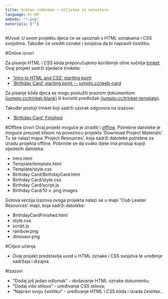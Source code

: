```yaml
---
title: Sretan rođendan — bilješke za volontere
language: hr-HR
embeds: "*.png"
materials: [""]
...
```


#Uvod:
U ovom projektu djeca će se upoznati s HTML oznakama i CSS svojstima. Također će urediti oznake i svojstva da bi napravili čestitku.

#Online izvori

Za pisanje HTML i CSS kôda preporučujemo korištenje oline sučelja [trinket](https://trinket.io/). Ovaj projekt sadrži sljedeće trinkete:

+ ['Intro to HTML and CSS' starting point](https://trinket.io/html/850a678202)
+ ['Birthday Card' starting point  -- jumpto.cc/web-card](http://jumpto.cc/web-card)

Za pisanje kôda djeca se mogu poslužiti praznim dokumentom: [(jumpto.cc/trinket-blank)](http://jumpto.cc/trinket-blank) ili  koristiti predložak [(jumpto.cc/trinket-template)](http://jumpto.cc/trinket-template).

Također postoji trinket koji sadrži uzorak odgovora na izazove:

+ ['Birthday Card' Finished](https://trinket.io/html/e996dc0380)

#Offline izvori
Ovaj projekt moguće je izraditi i [offline](../html-css.html). Potrebne datoteke je moguće preuzeti klikom na poveznicu projekta 'Download Project Materials'. Tu se nalazi mapa 'Project Resources', koja sadrži datoteke potrebne za izradu projekta offline.
Pobrinite se da svako djete ima pristup kopiji sljedećih datoteka: 

+ Intro.html
+ Template/template.html
+ Template/style.css
+ Birthday Card/BirthdayCard.html
+ Birthday Card/style.css
+ Birthday Card/script.js
+ Birthday Card/10 x .png images

Gotova verzija izazova ovoga projekta nalazi se u mapi 'Club Leader Resources' mapi, koja sadrži datoteke:

+ BirthdayCardFinished.html
+ style.css
+ script.js
+ rainbow.png
+ dinosaur.png

#Ciljevi učenja
+ Ovaj projekt predstavlja uvod u HTML oznake i CSS svojstva te uređenje sadržaja i dizajna.

#Izazovi
+ "Dodaj još jedan odlomak" - dodavanje HTML oznake dokumentu;
+ "Dodaj više stilova" - uređivanje CSS stilova;
+ "Napravi svoju čestitku" - uređivanje HTML i CSS kôda i izrada čestitke..
